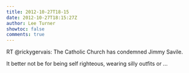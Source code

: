 ```yaml
---
title: 2012-10-27T18-15
date: 2012-10-27T18:15:27Z
author: Lee Turner
showtoc: false
comments: true
---
```


RT @rickygervais: The Catholic Church has condemned Jimmy Savile. 

It better not be for being self righteous, wearing silly outfits or  ...

